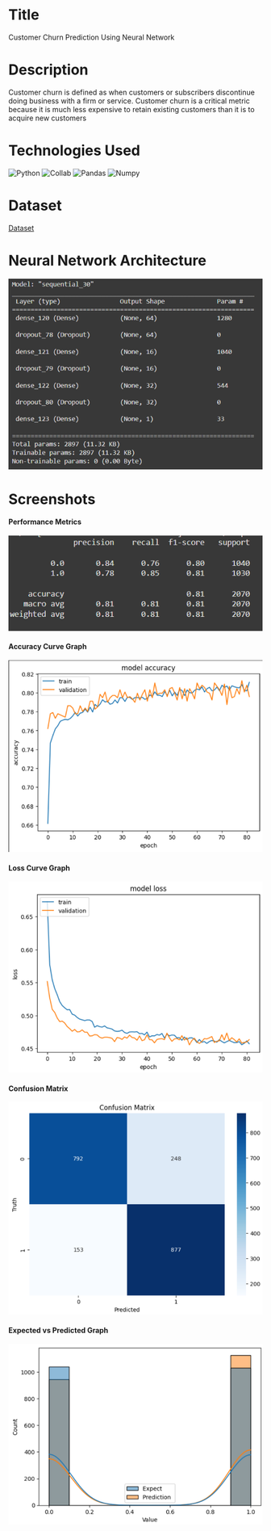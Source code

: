 # Title
Customer Churn Prediction Using Neural Network

# Description
Customer churn is defined as when customers or subscribers discontinue doing business
with a firm or service. Customer churn is a critical metric because it is much less
expensive to retain existing customers than it is to acquire new customers

# Technologies Used
![Python](https://img.shields.io/badge/Python-FFD43B?style=for-the-badge&logo=python&logoColor=blue)
![Collab](https://img.shields.io/badge/Colab-F9AB00?style=for-the-badge&logo=googlecolab&color=525252)
![Pandas](https://img.shields.io/badge/Pandas-2C2D72?style=for-the-badge&logo=pandas&logoColor=white)
![Numpy](https://img.shields.io/badge/Numpy-777BB4?style=for-the-badge&logo=numpy&logoColor=white)

# Dataset
[Dataset](https://www.kaggle.com/datasets/blastchar/telco-customer-churn)

# Neural Network Architecture
![Neural Network Architecture](https://github.com/Aparup-Dhar/Customer-Churn-Prediction-Using-Neural-Network/blob/edeca4029d4e57153b4df8c383975fc3c1497618/screenshots/Screenshot%202024-11-15%20164144.png)

# Screenshots
#### Performance Metrics
![Performance Metrics](https://github.com/Aparup-Dhar/Customer-Churn-Prediction-Using-Neural-Network/blob/edeca4029d4e57153b4df8c383975fc3c1497618/screenshots/Screenshot%202024-11-15%20162953.png)
#### Accuracy Curve Graph
![Accuracy Curve Graph](https://github.com/Aparup-Dhar/Customer-Churn-Prediction-Using-Neural-Network/blob/edeca4029d4e57153b4df8c383975fc3c1497618/screenshots/Screenshot%202024-11-15%20162938.png)
#### Loss Curve Graph
![Loss Curve Graph](https://github.com/Aparup-Dhar/Customer-Churn-Prediction-Using-Neural-Network/blob/edeca4029d4e57153b4df8c383975fc3c1497618/screenshots/Screenshot%202024-11-15%20163008.png)
#### Confusion Matrix
![Confusion Matrix](https://github.com/Aparup-Dhar/Customer-Churn-Prediction-Using-Neural-Network/blob/edeca4029d4e57153b4df8c383975fc3c1497618/screenshots/Screenshot%202024-11-15%20163029.png)
#### Expected vs Predicted Graph
![Expected vs Predicted Graph](https://github.com/Aparup-Dhar/Customer-Churn-Prediction-Using-Neural-Network/blob/edeca4029d4e57153b4df8c383975fc3c1497618/screenshots/Screenshot%202024-11-15%20163040.png)
